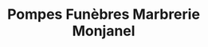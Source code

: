 ---
title: "Pompes Funèbres Marbrerie Monjanel"
url: /rouen/pompes-funebres-marbrerie-monjanel/
shop: directeurs de funérailles
---